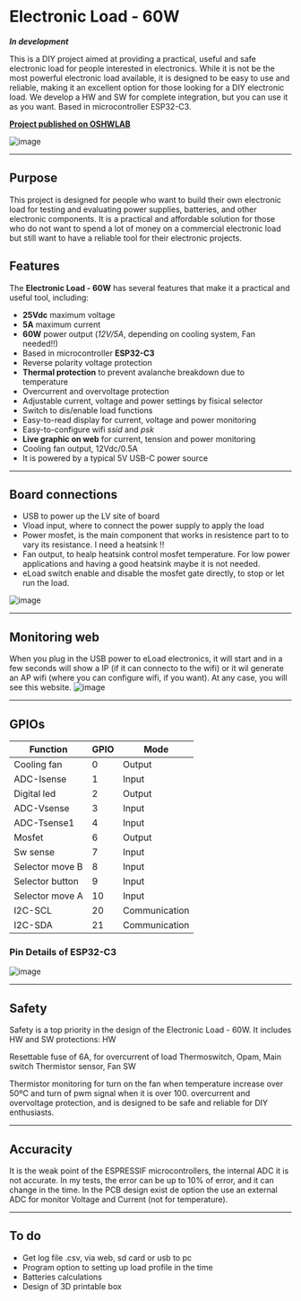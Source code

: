 # Electronic Load - 60W

___In development___

This is a DIY project aimed at providing a practical, useful  and safe electronic load for people interested in electronics. While it is not be the most powerful electronic load available, it is designed to be easy to use and reliable, making it an excellent option for those looking for a DIY electronic load. We develop a HW and SW for complete integration, but you can use it as you want. Based in microcontroller ESP32-C3.

[__Project published on OSHWLAB__](https://oshwlab.com/canmarques/electronic-load_v2_copy)

![image](hardware/pictures/picture2.jpg)

---

## Purpose

This project is designed for people who want to build their own electronic load for testing and evaluating power supplies, batteries, and other electronic components. It is a practical and affordable solution for those who do not want to spend a lot of money on a commercial electronic load but still want to have a reliable tool for their electronic projects.

## Features

The __Electronic Load - 60W__ has several features that make it a practical and useful tool, including:

- __25Vdc__ maximum voltage
- __5A__ maximum current
- __60W__ power output (_12V/5A_, depending on cooling system, Fan needed!!)
- Based in microcontroller __ESP32-C3__
- Reverse polarity voltage protection
- __Thermal protection__ to prevent avalanche breakdown due to temperature
- Overcurrent and overvoltage protection
- Adjustable current, voltage and power settings by fisical selector
- Switch to dis/enable load functions
- Easy-to-read display for current, voltage and power monitoring
- Easy-to-configure wifi _ssid_ and _psk_
- __Live graphic on web__ for current, tension and power monitoring
- Cooling fan output, 12Vdc/0.5A
- It is powered by a typical 5V USB-C power source

---

## Board connections
- USB to power up the LV site of board
- Vload input, where to connect the power supply to apply the load
- Power mosfet, is the main component that works in resistence part to to vary its resistance. I need a heatsink !!
- Fan output, to healp heatsink control mosfet temperature. For low power applications and having a good heatsink maybe it is not needed.
- eLoad switch enable and disable the mosfet gate directly, to stop or let run the load.


![image](hardware/pictures/picture1.png)

---

## Monitoring web
When you plug in the USB power to eLoad electronics, it will start and in a few seconds will show a IP (if it can connecto to the wifi) or it wil generate an AP wifi (where you can configure wifi, if you want). At any case, you will see this website.
![image](hardware/pictures/web.png)

---

## GPIOs
|Function|GPIO|Mode|
|---|---|---
|Cooling fan|0|Output|
|ADC-Isense|1|Input|
|Digital led|2|Output|
|ADC-Vsense|3|Input|
|ADC-Tsense1|4|Input|
|Mosfet|6|Output|
|Sw sense|7|Input|
|Selector move B|8|Input|
|Selector button|9|Input|
|Selector move A|10|Input|
|I2C-SCL|20|Communication|
|I2C-SDA|21|Communication|

### Pin Details of ESP32-C3

![image](hardware/pictures/pinout.png)

---

## Safety

Safety is a top priority in the design of the Electronic Load - 60W. It includes HW and SW protections: HW

Resettable fuse of 6A, for overcurrent of load
Thermoswitch,
Opam,
Main switch
Thermistor sensor,
Fan
SW

Thermistor monitoring for turn on the fan when temperature increase over 50ºC and turn of pwm signal when it is over 100.
overcurrent and overvoltage protection, and is designed to be safe and reliable for DIY enthusiasts.

---

## Accuracity

It is the weak point of the ESPRESSIF microcontrollers, the internal ADC it is not accurate. In my tests, the error can be up to 10% of error, and it can change in the time. In the PCB design exist de option the use an external ADC for monitor Voltage and Current (not for temperature).

---

## To do
- Get log file .csv, via web, sd card or usb to pc
- Program option to setting up load profile in the time
- Batteries calculations
- Design of 3D printable box
